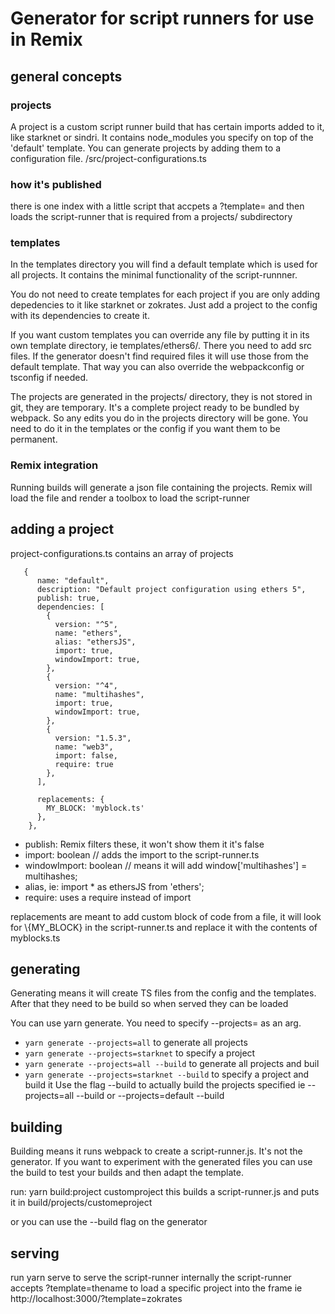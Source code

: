 # Generator for script runners for use in Remix


## general concepts


### projects 


A project is a custom script runner build that has certain imports added to it, like starknet or sindri. It contains node_modules you specify on top of the 'default' template. You can generate projects by adding them to a configuration file. 
/src/project-configurations.ts

### how it's published

there is one index with a little script that accpets a ?template= and then loads the script-runner that is required from a projects/ subdirectory

### templates

In the templates directory you will find a default template which is used for all projects.
It contains the minimal functionality of the script-runnner.

You do not need to create templates for each project if you are only adding depedencies to it like starknet or zokrates. Just add a project to the config with its dependencies to create it.

If you want custom templates you can override any file by putting it in its own template directory, ie
templates/ethers6/. There you need to add src files. If the generator doesn't find required files it will use those from the default template.
That way you can also override the webpackconfig or tsconfig if needed.

The projects are generated in the projects/ directory, they is not stored in git, they are temporary. It's a complete project ready to be bundled by webpack.
So any edits you do in the projects directory will be gone. You need to do it in the templates or the config if you want them to be permanent.

### Remix integration

Running builds will generate a json file containing the projects. Remix will load the file and render a toolbox to load the script-runner

## adding a project

project-configurations.ts contains an array of projects

```
   {
      name: "default",
      description: "Default project configuration using ethers 5",
      publish: true,
      dependencies: [
        {
          version: "^5",
          name: "ethers",
          alias: "ethersJS",
          import: true,
          windowImport: true,
        },
        {
          version: "^4",
          name: "multihashes",
          import: true,
          windowImport: true,
        },
        {
          version: "1.5.3",
          name: "web3",
          import: false,
          require: true
        },
      ],

      replacements: {
        MY_BLOCK: 'myblock.ts'
      },
    },

```
- publish: Remix filters these, it won't show them it it's false
- import: boolean // adds the import to the script-runner.ts
- windowImport: boolean // means it will add window['multihashes'] = multihashes;
- alias, ie: import * as ethersJS from 'ethers';
- require: uses a require instead of import

replacements are meant to add custom block of code from a file, it will look for 
\\{MY_BLOCK} in the script-runner.ts
and replace it with the contents of myblocks.ts

## generating 

Generating means it will create TS files from the config and the templates.
After that they need to be build so when served they can be loaded

You can use yarn generate. You need to specify --projects= as an arg.
- ```yarn generate --projects=all``` to generate all projects
- ```yarn generate --projects=starknet``` to specify a project
- ```yarn generate --projects=all --build``` to generate all projects and buil
- ```yarn generate --projects=starknet --build``` to specify a project and build it
Use the flag --build to actually build the projects specified
ie --projects=all --build 
or --projects=default --build

## building 

Building means it runs webpack to create a script-runner.js. It's not the generator.
If you want to experiment with the generated files you can use the build to test your builds and then adapt the template.

run: yarn build:project customproject
this builds a script-runner.js and puts it in build/projects/customeproject

or you can use the --build flag on the generator


## serving

run yarn serve to serve the script-runner
internally the script-runner accepts ?template=thename
to load a specific project into the frame
ie http://localhost:3000/?template=zokrates




